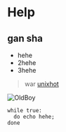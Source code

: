 # Help
## gan sha

* hehe
* 2hehe
* 3hehe

> war
[unixhot](http://www.unixhot.com)

![OldBoy](http://blog.51cto.com/image/skin/blogLogo02.png)

	while true:
	  do echo hehe;
	done
